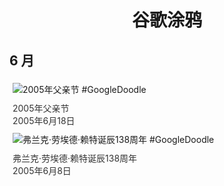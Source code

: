 
<h1 align="center"> 谷歌涂鸦 </h1>




## 6 月

<div class="image">


<img src="https:https://lh3.googleusercontent.com/2-8qjJO-6OUtSUpjlCuVjLgl-beAxtbAWRl7a5_gmrskbqu4NBG9cFp6J6Ti6hrihcLXEmI-GMAhrSujVMfYriYRwDmqRazcGMoKoz8l=s660" alt="2005年父亲节 #GoogleDoodle" style="margin: 5px"/>
<div class="info" style="font-size: 14px; color:#333333; margin:5px"><div class="title">2005年父亲节</div><div class="date">2005年6月18日</div></div>

<img src="https:https://lh3.googleusercontent.com/leyXRf_-k_TFwW9umWHff2amqKmTnDcnBo0t3h5Hc7IfwAhZAViwT4fY2pbbjefkHF1_s2cuoeWDByohC2YuIIbqiYaDJeSBkMM4iAR-GQ=s660" alt="弗兰克·劳埃德·赖特诞辰138周年 #GoogleDoodle" style="margin: 5px"/>
<div class="info" style="font-size: 14px; color:#333333; margin:5px"><div class="title">弗兰克·劳埃德·赖特诞辰138周年</div><div class="date">2005年6月8日</div></div>

</div>








